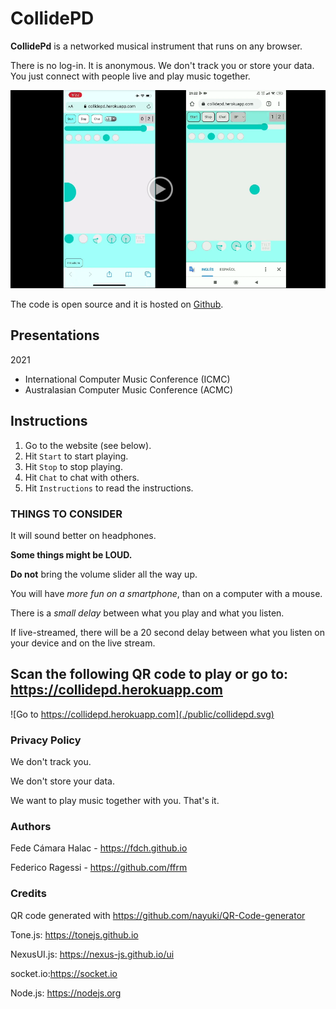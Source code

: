 # CollidePD

**CollidePd** is a networked musical instrument that runs on any browser.

There is no log-in. It is anonymous. We don't track you or store your data. You just connect with people live and play music together.

![collidepd.png](collidepd.png "CollidePD Gui")

The code is open source and it is hosted on [Github](https://github.com/fdch/collidepd).

## Presentations

2021 
- International Computer Music Conference (ICMC)
- Australasian Computer Music Conference (ACMC)


## Instructions

1. Go to the website (see below).
2. Hit <code>Start</code> to start playing.
3. Hit <code>Stop</code> to stop playing.
4. Hit <code>Chat</code> to chat with others.
5. Hit <code>Instructions</code> to read the instructions.

### THINGS TO CONSIDER

It will sound better on headphones.

**Some things might be LOUD.**

**Do not** bring the volume slider all the way up.

You will have *more fun on a smartphone*, than on a computer with a mouse.

There is a *small delay* between what you play and what you listen.

If live-streamed, there will be a 20 second delay between what you listen on your device and on the live stream.

## Scan the following QR code to play or go to: <https://collidepd.herokuapp.com>

![Go to https://collidepd.herokuapp.com](./public/collidepd.svg)

### Privacy Policy

We don't track you.

We don't store your data.

We want to play music together with you. That's it.

### Authors

Fede Cámara Halac - <https://fdch.github.io>

Federico Ragessi - <https://github.com/ffrm>

### Credits

QR code generated with <https://github.com/nayuki/QR-Code-generator>

Tone.js: <https://tonejs.github.io>

NexusUI.js: <https://nexus-js.github.io/ui>

socket.io:<https://socket.io>

Node.js: <https://nodejs.org>
